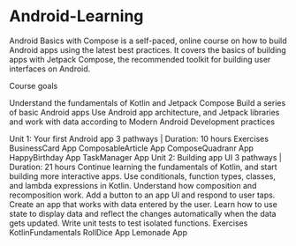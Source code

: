 # Android-Learning
Android Basics with Compose is a self-paced, online course on how to build Android apps using the latest best practices. It covers the basics of building apps with Jetpack Compose, the recommended toolkit for building user interfaces on Android.

Course goals

Understand the fundamentals of Kotlin and Jetpack Compose
Build a series of basic Android apps
Use Android app architecture, and Jetpack libraries and work with data according to Modern Android Development practices

Unit 1: Your first Android app
3 pathways | Duration: 10 hours
Exercises
  BusinessCard App
  ComposableArticle App
  ComposeQuadranr App
  HappyBirthday App
  TaskManager App
Unit 2: Building app UI
3 pathways | Duration: 21 hours
Continue learning the fundamentals of Kotlin, and start building more interactive apps.
Use conditionals, function types, classes, and lambda expressions in Kotlin.
Understand how composition and recomposition work.
Add a button to an app UI and respond to user taps.
Create an app that works with data entered by the user.
Learn how to use state to display data and reflect the changes automatically when the data gets updated.
Write unit tests to test isolated functions.
Exercises
  KotlinFundamentals
  RollDice App
  Lemonade App
